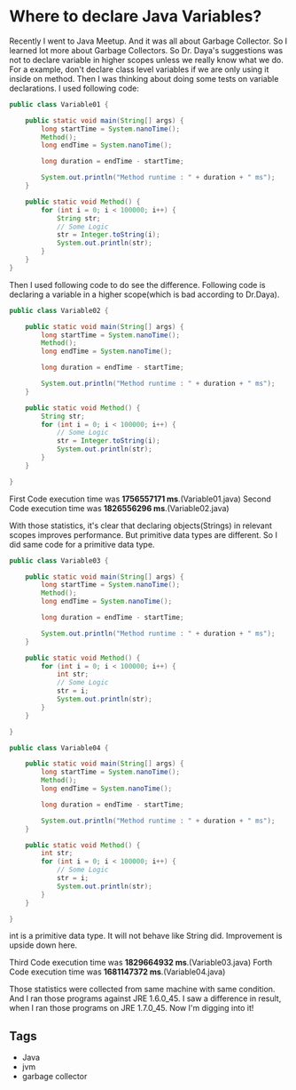 # Where to declare Java Variables?

Recently I went to Java Meetup. And it was all about Garbage Collector. So I learned lot more about Garbage Collectors. So Dr. Daya's suggestions was not to declare variable in higher scopes unless we really know what we do. For a example, don't declare class level variables if we are only using it inside on method. Then I was thinking about doing some tests on variable declarations. I used following code:

```java
public class Variable01 {

	public static void main(String[] args) {
		long startTime = System.nanoTime();
		Method();
		long endTime = System.nanoTime();

		long duration = endTime - startTime;

		System.out.println("Method runtime : " + duration + " ms");
	}

	public static void Method() {
		for (int i = 0; i < 100000; i++) {
			String str;
			// Some Logic
			str = Integer.toString(i);
			System.out.println(str);
		}
	}
}
```

Then I used following code to do see the difference. Following code is declaring a variable in a higher scope(which is bad according to Dr.Daya).

```java
public class Variable02 {

	public static void main(String[] args) {
		long startTime = System.nanoTime();
		Method();
		long endTime = System.nanoTime();

		long duration = endTime - startTime;

		System.out.println("Method runtime : " + duration + " ms");
	}

	public static void Method() {			
		String str;
		for (int i = 0; i < 100000; i++) {
			// Some Logic
			str = Integer.toString(i);
			System.out.println(str);
		}
	}

}
```

First Code execution time was **1756557171 ms**.(Variable01.java)
Second Code execution time was **1826556296 ms**.(Variable02.java)

With those statistics, it's clear that declaring objects(Strings) in relevant scopes improves performance. But primitive data types are different. So I did same code for a primitive data type.

```java
public class Variable03 {

	public static void main(String[] args) {
		long startTime = System.nanoTime();
		Method();
		long endTime = System.nanoTime();

		long duration = endTime - startTime;

		System.out.println("Method runtime : " + duration + " ms");
	}

	public static void Method() {
		for (int i = 0; i < 100000; i++) {
			int str;
			// Some Logic
			str = i;
			System.out.println(str);
		}
	}

}

public class Variable04 {

	public static void main(String[] args) {
		long startTime = System.nanoTime();
		Method();
		long endTime = System.nanoTime();

		long duration = endTime - startTime;

		System.out.println("Method runtime : " + duration + " ms");
	}

	public static void Method() {
		int str;
		for (int i = 0; i < 100000; i++) {
			// Some Logic
			str = i;
			System.out.println(str);
		}
	}

}
```

int is a primitive data type. It will not behave like String did. Improvement is upside down here.

Third Code execution time was **1829664932 ms**.(Variable03.java)
Forth Code execution time was **1681147372 ms**.(Variable04.java)

Those statistics were collected from same machine with same condition. And I ran those programs against JRE 1.6.0_45. I saw a difference in result, when I ran those programs on JRE 1.7.0_45. Now I'm digging into it!

## Tags

- Java
- jvm
- garbage collector